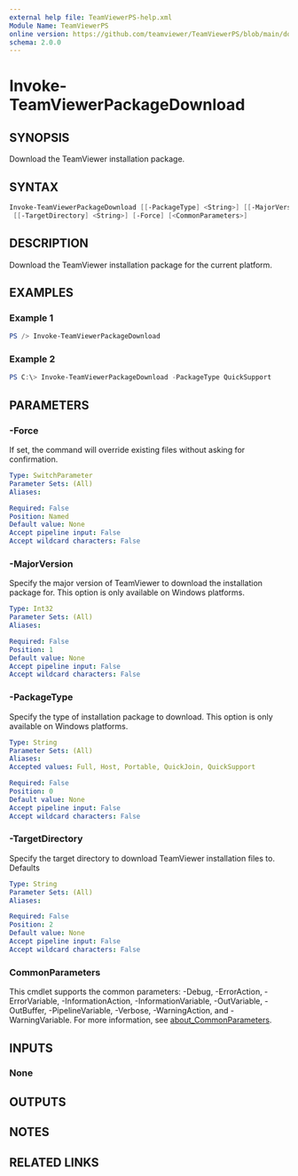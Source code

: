 ```yaml
---
external help file: TeamViewerPS-help.xml
Module Name: TeamViewerPS
online version: https://github.com/teamviewer/TeamViewerPS/blob/main/docs/commands/Invoke-TeamViewerPackageDownload.md
schema: 2.0.0
---
```


# Invoke-TeamViewerPackageDownload

## SYNOPSIS

Download the TeamViewer installation package.

## SYNTAX

```powershell
Invoke-TeamViewerPackageDownload [[-PackageType] <String>] [[-MajorVersion] <Int32>]
 [[-TargetDirectory] <String>] [-Force] [<CommonParameters>]
```

## DESCRIPTION

Download the TeamViewer installation package for the current platform.

## EXAMPLES

### Example 1

```powershell
PS /> Invoke-TeamViewerPackageDownload
```

### Example 2

```powershell
PS C:\> Invoke-TeamViewerPackageDownload -PackageType QuickSupport
```

## PARAMETERS

### -Force

If set, the command will override existing files without asking for
confirmation.

```yaml
Type: SwitchParameter
Parameter Sets: (All)
Aliases:

Required: False
Position: Named
Default value: None
Accept pipeline input: False
Accept wildcard characters: False
```

### -MajorVersion

Specify the major version of TeamViewer to download the installation package
for. This option is only available on Windows platforms.

```yaml
Type: Int32
Parameter Sets: (All)
Aliases:

Required: False
Position: 1
Default value: None
Accept pipeline input: False
Accept wildcard characters: False
```

### -PackageType

Specify the type of installation package to download. This option is only
available on Windows platforms.

```yaml
Type: String
Parameter Sets: (All)
Aliases:
Accepted values: Full, Host, Portable, QuickJoin, QuickSupport

Required: False
Position: 0
Default value: None
Accept pipeline input: False
Accept wildcard characters: False
```

### -TargetDirectory

Specify the target directory to download TeamViewer installation files to.
Defaults 

```yaml
Type: String
Parameter Sets: (All)
Aliases:

Required: False
Position: 2
Default value: None
Accept pipeline input: False
Accept wildcard characters: False
```

### CommonParameters

This cmdlet supports the common parameters: -Debug, -ErrorAction, -ErrorVariable, -InformationAction, -InformationVariable, -OutVariable, -OutBuffer, -PipelineVariable, -Verbose, -WarningAction, and -WarningVariable. For more information, see [about_CommonParameters](http://go.microsoft.com/fwlink/?LinkID=113216).

## INPUTS

### None

## OUTPUTS

## NOTES

## RELATED LINKS

